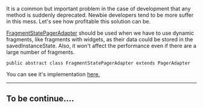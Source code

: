 It is a common but important problem in the case of development that any method is suddenly deprecated. Newbie developers tend to be more suffer in this mess.
Let's see how profitable this solution can be.

<a href="https://www.truiton.com/2013/06/android-fragmentpageradapter-vs-fragmentstatepageradapter/">FragmentStatePagerAdapter</a> should be used when we have to use dynamic fragments, like fragments with widgets, as their data could be stored in the savedInstanceState. Also, it won't affect the performance even if there are a large number of fragments.

`public abstract class FragmentStatePagerAdapter extends PagerAdapter`

You can see it's implementation <a href="https://developer.android.com/reference/androidx/fragment/app/FragmentStatePagerAdapter#summary"> here.</a>

----
<h2>To be continue....</h2>
